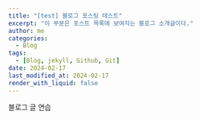 ```yaml
---
title: "[test] 블로그 포스팅 테스트"
excerpt: "이 부분은 포스트 목록에 보여지는 블로그 소개글이다."
author: me
categories:
  - Blog
tags:
  - [Blog, jekyll, Github, Git]
date: 2024-02-17
last_modified_at: 2024-02-17
render_with_liquid: false
---
```


블로그 글 연습
